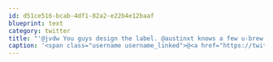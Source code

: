 ```yaml
---
id: d51ce516-bcab-4df1-82a2-e22b4e12baaf
blueprint: text
category: twitter
title: "'@jvdw You guys design the label. @austinxt knows a few u-brew places. I'l be QA :) @mattashwood  @tehshane"
caption: '<span class="username username_linked">@<a href="https://twitter.com/jvdw" title="John van der Woude">jvdw</a></span> You guys design the label. <span class="username username_linked">@<a href="https://twitter.com/austinxt" title="Zenia Austin">austinxt</a></span> knows a few u-brew places. I''l be QA :) <span class="username username_linked">@<a href="https://twitter.com/mattashwood" title="Matt Ashwood">mattashwood</a></span>  @tehshane'
---
```

